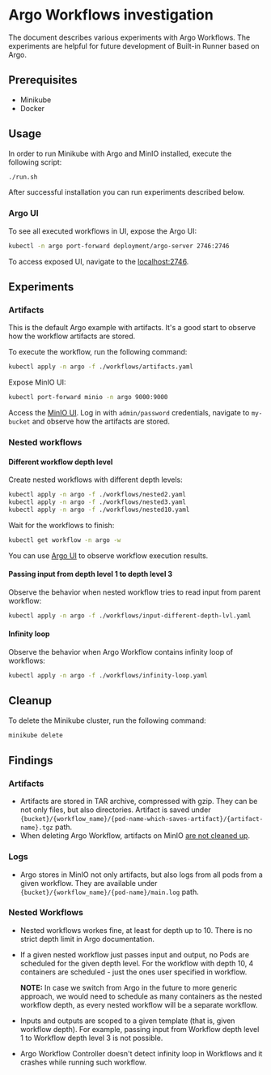 # Argo Workflows investigation

The document describes various experiments with Argo Workflows. The experiments are helpful for future development of Built-in Runner based on Argo.

## Prerequisites

- Minikube
- Docker

## Usage

In order to run Minikube with Argo and MinIO installed, execute the following script:

```bash
./run.sh
```

After successful installation you can run experiments described below.

### Argo UI

To see all executed workflows in UI, expose the Argo UI:

```bash
kubectl -n argo port-forward deployment/argo-server 2746:2746
```

To access exposed UI, navigate to the [localhost:2746](http://localhost:2746).

## Experiments

### Artifacts

This is the default Argo example with artifacts. It's a good start to observe how the workflow artifacts are stored.

To execute the workflow, run the following command:

```bash
kubectl apply -n argo -f ./workflows/artifacts.yaml 
```

Expose MinIO UI:

```bash
kubectl port-forward minio -n argo 9000:9000
```

Access the [MinIO UI](http://localhost:9000). Log in with `admin/password` credentials, navigate to `my-bucket` and observe how the artifacts are stored.

### Nested workflows

#### Different workflow depth level

Create nested workflows with different depth levels:

```bash
kubectl apply -n argo -f ./workflows/nested2.yaml
kubectl apply -n argo -f ./workflows/nested3.yaml
kubectl apply -n argo -f ./workflows/nested10.yaml
```

Wait for the workflows to finish:
```bash
kubectl get workflow -n argo -w
```

You can use [Argo UI](#argo-ui) to observe workflow execution results.

#### Passing input from depth level 1 to depth level 3 

Observe the behavior when nested workflow tries to read input from parent workflow:

```bash
kubectl apply -n argo -f ./workflows/input-different-depth-lvl.yaml
```

#### Infinity loop

Observe the behavior when Argo Workflow contains infinity loop of workflows:

```bash
kubectl apply -n argo -f ./workflows/infinity-loop.yaml 
```

## Cleanup

To delete the Minikube cluster, run the following command:
```bash
minikube delete
```

## Findings

### Artifacts

- Artifacts are stored in TAR archive, compressed with gzip. They can be not only files, but also directories. Artifact is saved under `{bucket}/{workflow_name}/{pod-name-which-saves-artifact}/{artifact-name}.tgz` path.
- When deleting Argo Workflow, artifacts on MinIO [are not cleaned up](https://github.com/argoproj/argo/issues/3390).

### Logs

- Argo stores in MinIO not only artifacts, but also logs from all pods from a given workflow. They are available under `{bucket}/{workflow_name}/{pod-name}/main.log` path.

### Nested Workflows

- Nested workflows workes fine, at least for depth up to 10. There is no strict depth limit in Argo documentation.
- If a given nested workflow just passes input and output, no Pods are scheduled for the given depth level. For the workflow with depth 10, 4 containers are scheduled - just the ones user specified in workflow.
    
  **NOTE:** In case we switch from Argo in the future to more generic approach, we would need to schedule as many containers as the nested workflow depth, as every nested workflow will be a separate workflow.

- Inputs and outputs are scoped to a given template (that is, given workflow depth). For example, passing input from Workflow depth level 1 to Workflow depth level 3 is not possible.
- Argo Workflow Controller doesn't detect infinity loop in Workflows and it crashes while running such workflow.

